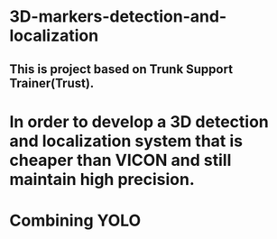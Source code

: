 # 3D-markers-detection-and-localization
## This is project based on Trunk Support Trainer(Trust). 

# In order to develop a 3D detection and localization system that is cheaper than VICON and still maintain high precision.

# Combining YOLO
